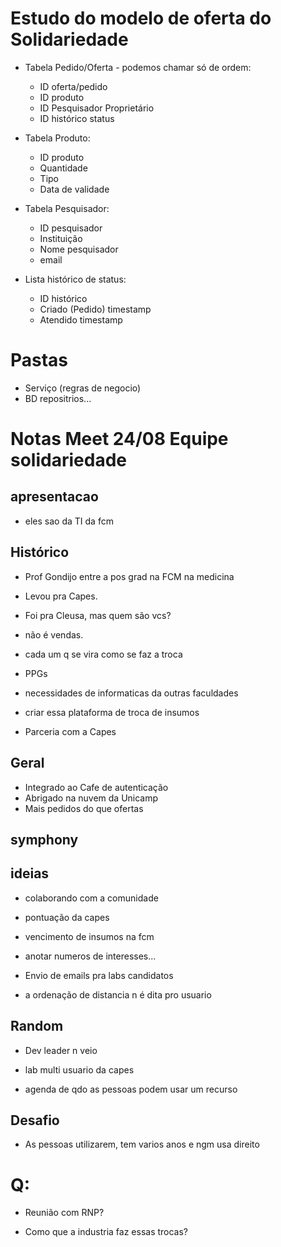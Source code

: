 # Estudo do modelo de oferta do Solidariedade

- Tabela Pedido/Oferta - podemos chamar só de ordem:
    - ID oferta/pedido
    - ID produto
    - ID Pesquisador Proprietário
    - ID histórico status

- Tabela Produto:
    - ID produto
    - Quantidade
    - Tipo
    - Data de validade

- Tabela Pesquisador:
    - ID pesquisador
    - Instituição
    - Nome pesquisador
    - email

- Lista histórico de status:
    - ID histórico
    - Criado (Pedido) timestamp
    - Atendido timestamp

# Pastas
- Serviço (regras de negocio)
- BD repositrios...

# Notas Meet 24/08 Equipe solidariedade
## apresentacao
- eles sao da TI da fcm
## Histórico

- Prof Gondijo entre a pos grad
na FCM na medicina
- Levou pra Capes.
- Foi pra Cleusa, mas quem são vcs?
- não é vendas.
- cada um q se vira como se faz a troca
- PPGs
- necessidades de informaticas da outras faculdades
- criar essa plataforma de troca de insumos

- Parceria com a Capes



## Geral
- Integrado ao Cafe de autenticação
- Abrigado na nuvem da Unicamp
- Mais pedidos do que ofertas

## symphony

## ideias
- colaborando com a comunidade
- pontuação da capes
- vencimento de insumos na fcm

- anotar numeros de interesses...

- Envio de emails pra labs candidatos

- a ordenação de distancia n é dita pro usuario

## Random
- Dev leader n veio

- lab multi usuario da capes
- agenda de qdo as pessoas podem usar um recurso


## Desafio
- As pessoas utilizarem, tem varios anos e ngm usa direito



# Q:
- Reunião com RNP?

- Como que a industria faz essas trocas?